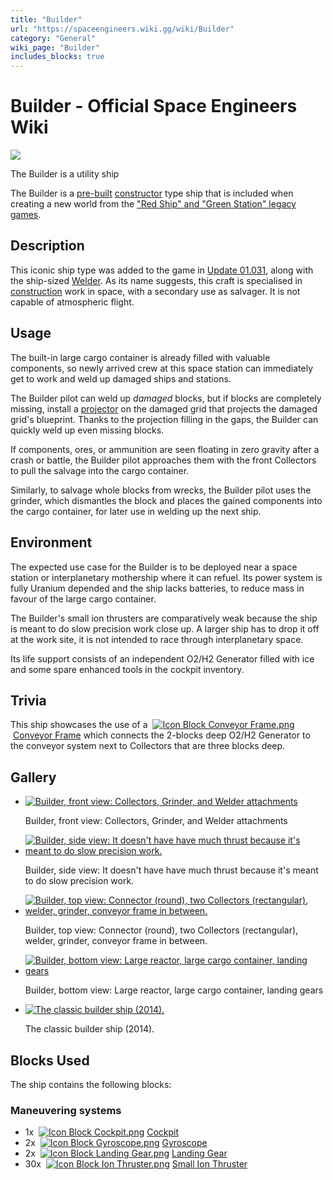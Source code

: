 ```yaml
---
title: "Builder"
url: "https://spaceengineers.wiki.gg/wiki/Builder"
category: "General"
wiki_page: "Builder"
includes_blocks: true
---
```


# Builder - Official Space Engineers Wiki

[![](https://spaceengineers.wiki.gg/images/thumb/a/af/Builder-isometric.png/320px-Builder-isometric.png?a236a9)](https://spaceengineers.wiki.gg/wiki/File:Builder-isometric.png)

The Builder is a utility ship

The Builder is a [pre-built](https://spaceengineers.wiki.gg/wiki/Pre-Built_Ship "Pre-Built Ship") [constructor](https://spaceengineers.wiki.gg/wiki/Constructor "Constructor") type ship that is included when creating a new world from the ["Red Ship" and "Green Station" legacy games](https://spaceengineers.wiki.gg/wiki/Original_Content "Original Content").

## Description

This iconic ship type was added to the game in [Update 01.031](https://spaceengineers.wiki.gg/wiki/Version/01.031 "Version/01.031"), along with the ship-sized [Welder](https://spaceengineers.wiki.gg/wiki/Welder_\(Block\) "Welder (Block)"). As its name suggests, this craft is specialised in [construction](https://spaceengineers.wiki.gg/wiki/Constructor "Constructor") work in space, with a secondary use as salvager. It is not capable of atmospheric flight.

## Usage

The built-in large cargo container is already filled with valuable components, so newly arrived crew at this space station can immediately get to work and weld up damaged ships and stations.

The Builder pilot can weld up _damaged_ blocks, but if blocks are completely missing, install a [projector](https://spaceengineers.wiki.gg/wiki/Projector "Projector") on the damaged grid that projects the damaged grid's blueprint. Thanks to the projection filling in the gaps, the Builder can quickly weld up even missing blocks.

If components, ores, or ammunition are seen floating in zero gravity after a crash or battle, the Builder pilot approaches them with the front Collectors to pull the salvage into the cargo container.

Similarly, to salvage whole blocks from wrecks, the Builder pilot uses the grinder, which dismantles the block and places the gained components into the cargo container, for later use in welding up the next ship.

## Environment

The expected use case for the Builder is to be deployed near a space station or interplanetary mothership where it can refuel. Its power system is fully Uranium depended and the ship lacks batteries, to reduce mass in favour of the large cargo container.

The Builder's small ion thrusters are comparatively weak because the ship is meant to do slow precision work close up. A larger ship has to drop it off at the work site, it is not intended to race through interplanetary space.

Its life support consists of an independent O2/H2 Generator filled with ice and some spare enhanced tools in the cockpit inventory.

## Trivia

This ship showcases the use of a  [![Icon Block Conveyor Frame.png](https://spaceengineers.wiki.gg/images/thumb/3/39/Icon_Block_Conveyor_Frame.png/21px-Icon_Block_Conveyor_Frame.png?2921e5)](https://spaceengineers.wiki.gg/wiki/Conveyor_Frame "Conveyor Frame") [Conveyor Frame](https://spaceengineers.wiki.gg/wiki/Conveyor_Frame "Conveyor Frame") which connects the 2-blocks deep O2/H2 Generator to the conveyor system next to Collectors that are three blocks deep.

## Gallery

*   [![Builder, front view: Collectors, Grinder, and Welder attachments](https://spaceengineers.wiki.gg/images/thumb/7/72/Builder-front.png/120px-Builder-front.png?336114)](https://spaceengineers.wiki.gg/wiki/File:Builder-front.png "Builder, front view: Collectors, Grinder, and Welder attachments")
    
    Builder, front view: Collectors, Grinder, and Welder attachments
    
*   [![Builder, side view: It doesn't have have much thrust because it's meant to do slow precision work.](https://spaceengineers.wiki.gg/images/thumb/f/fb/Builder-side.png/120px-Builder-side.png?d5e8fd)](https://spaceengineers.wiki.gg/wiki/File:Builder-side.png "Builder, side view: It doesn't have have much thrust because it's meant to do slow precision work.")
    
    Builder, side view: It doesn't have have much thrust because it's meant to do slow precision work.
    
*   [![Builder, top view: Connector (round), two Collectors (rectangular), welder, grinder, conveyor frame in between.](https://spaceengineers.wiki.gg/images/thumb/3/34/Builder-top.png/120px-Builder-top.png?a772c1)](https://spaceengineers.wiki.gg/wiki/File:Builder-top.png "Builder, top view: Connector (round), two Collectors (rectangular), welder, grinder, conveyor frame in between.")
    
    Builder, top view: Connector (round), two Collectors (rectangular), welder, grinder, conveyor frame in between.
    
*   [![Builder, bottom view: Large reactor, large cargo container, landing gears](https://spaceengineers.wiki.gg/images/thumb/6/63/Builder-bottom.png/120px-Builder-bottom.png?36d1ff)](https://spaceengineers.wiki.gg/wiki/File:Builder-bottom.png "Builder, bottom view: Large reactor, large cargo container, landing gears")
    
    Builder, bottom view: Large reactor, large cargo container, landing gears
    
*   [![The classic builder ship (2014).](https://spaceengineers.wiki.gg/images/thumb/d/d0/Constructor_isometric.png/120px-Constructor_isometric.png?4e1c7f)](https://spaceengineers.wiki.gg/wiki/File:Constructor_isometric.png "The classic builder ship (2014).")
    
    The classic builder ship (2014).
    

## Blocks Used

The ship contains the following blocks:

### Maneuvering systems

*   1x  [![Icon Block Cockpit.png](https://spaceengineers.wiki.gg/images/thumb/a/a5/Icon_Block_Cockpit.png/21px-Icon_Block_Cockpit.png?c799da)](https://spaceengineers.wiki.gg/wiki/Cockpit "Cockpit") [Cockpit](https://spaceengineers.wiki.gg/wiki/Cockpit "Cockpit")
*   2x  [![Icon Block Gyroscope.png](https://spaceengineers.wiki.gg/images/thumb/9/9c/Icon_Block_Gyroscope.png/21px-Icon_Block_Gyroscope.png?c8eb45)](https://spaceengineers.wiki.gg/wiki/Gyroscope "Gyroscope") [Gyroscope](https://spaceengineers.wiki.gg/wiki/Gyroscope "Gyroscope")
*   2x  [![Icon Block Landing Gear.png](https://spaceengineers.wiki.gg/images/thumb/2/2d/Icon_Block_Landing_Gear.png/21px-Icon_Block_Landing_Gear.png?d381be)](https://spaceengineers.wiki.gg/wiki/Landing_Gear "Landing Gear") [Landing Gear](https://spaceengineers.wiki.gg/wiki/Landing_Gear "Landing Gear")
*   30x  [![Icon Block Ion Thruster.png](https://spaceengineers.wiki.gg/images/thumb/a/a0/Icon_Block_Ion_Thruster.png/21px-Icon_Block_Ion_Thruster.png?6357bf)](https://spaceengineers.wiki.gg/wiki/Ion_Thruster "Ion Thruster") [Small Ion Thruster](https://spaceengineers.wiki.gg/wiki/Ion_Thruster "Ion Thruster")
